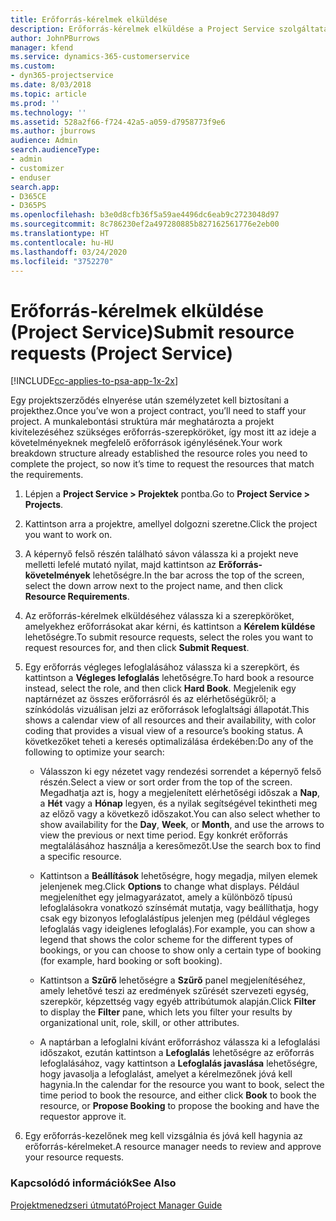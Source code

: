 ```yaml
---
title: Erőforrás-kérelmek elküldése
description: Erőforrás-kérelmek elküldése a Project Service szolgáltatásban
author: JohnPBurrows
manager: kfend
ms.service: dynamics-365-customerservice
ms.custom:
- dyn365-projectservice
ms.date: 8/03/2018
ms.topic: article
ms.prod: ''
ms.technology: ''
ms.assetid: 528a2f66-f724-42a5-a059-d7958773f9e6
ms.author: jburrows
audience: Admin
search.audienceType:
- admin
- customizer
- enduser
search.app:
- D365CE
- D365PS
ms.openlocfilehash: b3e0d8cfb36f5a59ae4496dc6eab9c2723048d97
ms.sourcegitcommit: 8c786230ef2a497280885b827162561776e2eb00
ms.translationtype: HT
ms.contentlocale: hu-HU
ms.lasthandoff: 03/24/2020
ms.locfileid: "3752270"
---
```

# <a name="submit-resource-requests-project-service"></a><span data-ttu-id="73b09-103">Erőforrás-kérelmek elküldése (Project Service)</span><span class="sxs-lookup"><span data-stu-id="73b09-103">Submit resource requests (Project Service)</span></span>

[!INCLUDE[cc-applies-to-psa-app-1x-2x](../includes/cc-applies-to-psa-app-1x-2x.md)]

<span data-ttu-id="73b09-104">Egy projektszerződés elnyerése után személyzetet kell biztosítani a projekthez.</span><span class="sxs-lookup"><span data-stu-id="73b09-104">Once you’ve won a project contract, you’ll need to staff your project.</span></span> <span data-ttu-id="73b09-105">A munkalebontási struktúra már meghatározta a projekt kivitelezéséhez szükséges erőforrás-szerepköröket, így most itt az ideje a követelményeknek megfelelő erőforrások igénylésének.</span><span class="sxs-lookup"><span data-stu-id="73b09-105">Your work breakdown structure already established the resource roles you need to complete the project, so now it’s time to request the resources that match the requirements.</span></span>  
  
1.  <span data-ttu-id="73b09-106">Lépjen a **Project Service > Projektek** pontba.</span><span class="sxs-lookup"><span data-stu-id="73b09-106">Go to **Project Service > Projects**.</span></span>  
  
2.  <span data-ttu-id="73b09-107">Kattintson arra a projektre, amellyel dolgozni szeretne.</span><span class="sxs-lookup"><span data-stu-id="73b09-107">Click the project you want to work on.</span></span>  
  
3.  <span data-ttu-id="73b09-108">A képernyő felső részén található sávon válassza ki a projekt neve melletti lefelé mutató nyilat, majd kattintson az **Erőforrás-követelmények** lehetőségre.</span><span class="sxs-lookup"><span data-stu-id="73b09-108">In the bar across the top of the screen, select the down arrow next to the project name, and then click **Resource Requirements**.</span></span>  
  
4.  <span data-ttu-id="73b09-109">Az erőforrás-kérelmek elküldéséhez válassza ki a szerepköröket, amelyekhez erőforrásokat akar kérni, és kattintson a **Kérelem küldése** lehetőségre.</span><span class="sxs-lookup"><span data-stu-id="73b09-109">To submit resource requests, select the roles you want to request resources for, and then click **Submit Request**.</span></span>  
  
5.  <span data-ttu-id="73b09-110">Egy erőforrás végleges lefoglalásához válassza ki a szerepkört, és kattintson a **Végleges lefoglalás** lehetőségre.</span><span class="sxs-lookup"><span data-stu-id="73b09-110">To hard book a resource instead, select the role, and then click **Hard Book**.</span></span> <span data-ttu-id="73b09-111">Megjelenik egy naptárnézet az összes erőforrásról és az elérhetőségükről; a színkódolás vizuálisan jelzi az erőforrások lefoglaltsági állapotát.</span><span class="sxs-lookup"><span data-stu-id="73b09-111">This shows a calendar view of all resources and their availability, with color coding that provides a visual view of a resource’s booking status.</span></span> <span data-ttu-id="73b09-112">A következőket teheti a keresés optimalizálása érdekében:</span><span class="sxs-lookup"><span data-stu-id="73b09-112">Do any of the following to optimize your search:</span></span>  
  
    -   <span data-ttu-id="73b09-113">Válasszon ki egy nézetet vagy rendezési sorrendet a képernyő felső részén.</span><span class="sxs-lookup"><span data-stu-id="73b09-113">Select a view or sort order from the top of the screen.</span></span> <span data-ttu-id="73b09-114">Megadhatja azt is, hogy a megjelenített elérhetőségi időszak a **Nap**, a **Hét** vagy a **Hónap** legyen, és a nyilak segítségével tekintheti meg az előző vagy a következő időszakot.</span><span class="sxs-lookup"><span data-stu-id="73b09-114">You can also select whether to show availability for the **Day**, **Week**, or **Month**, and use the arrows to view the previous or next time period.</span></span> <span data-ttu-id="73b09-115">Egy konkrét erőforrás megtalálásához használja a keresőmezőt.</span><span class="sxs-lookup"><span data-stu-id="73b09-115">Use the search box to find a specific resource.</span></span>  
  
    -   <span data-ttu-id="73b09-116">Kattintson a **Beállítások** lehetőségre, hogy megadja, milyen elemek jelenjenek meg.</span><span class="sxs-lookup"><span data-stu-id="73b09-116">Click **Options** to change what displays.</span></span> <span data-ttu-id="73b09-117">Például megjeleníthet egy jelmagyarázatot, amely a különböző típusú lefoglalásokra vonatkozó színsémát mutatja, vagy beállíthatja, hogy csak egy bizonyos lefoglalástípus jelenjen meg (például végleges lefoglalás vagy ideiglenes lefoglalás).</span><span class="sxs-lookup"><span data-stu-id="73b09-117">For example, you can show a legend that shows the color scheme for the different types of bookings, or you can choose to show only a certain type of booking (for example, hard booking or soft booking).</span></span>  
  
    -   <span data-ttu-id="73b09-118">Kattintson a **Szűrő** lehetőségre a **Szűrő** panel megjelenítéséhez, amely lehetővé teszi az eredmények szűrését szervezeti egység, szerepkör, képzettség vagy egyéb attribútumok alapján.</span><span class="sxs-lookup"><span data-stu-id="73b09-118">Click **Filter** to display the **Filter** pane, which lets you filter your results by organizational unit, role, skill, or other attributes.</span></span>  
  
    -   <span data-ttu-id="73b09-119">A naptárban a lefoglalni kívánt erőforráshoz válassza ki a lefoglalási időszakot, ezután kattintson a **Lefoglalás** lehetőségre az erőforrás lefoglalásához, vagy kattintson a **Lefoglalás javaslása** lehetőségre, hogy javasolja a lefoglalást, amelyet a kérelmezőnek jóvá kell hagynia.</span><span class="sxs-lookup"><span data-stu-id="73b09-119">In the calendar for the resource you want to book, select the time period to book the resource, and either click **Book** to book the resource, or **Propose Booking** to propose the booking and have the requestor approve it.</span></span>  
  
6.  <span data-ttu-id="73b09-120">Egy erőforrás-kezelőnek meg kell vizsgálnia és jóvá kell hagynia az erőforrás-kérelmeket.</span><span class="sxs-lookup"><span data-stu-id="73b09-120">A resource manager needs to review and approve your resource requests.</span></span>  
  
### <a name="see-also"></a><span data-ttu-id="73b09-121">Kapcsolódó információk</span><span class="sxs-lookup"><span data-stu-id="73b09-121">See Also</span></span>  
 [<span data-ttu-id="73b09-122">Projektmenedzseri útmutató</span><span class="sxs-lookup"><span data-stu-id="73b09-122">Project Manager Guide</span></span>](../project-service/project-manager-guide.md)
